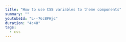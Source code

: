 ```yaml
---
title: "How to use CSS variables to theme components"
summary: ""
youtubeId: "L--76c8PHjc"
duration: "4:48"
tags:
  - css
---
```


